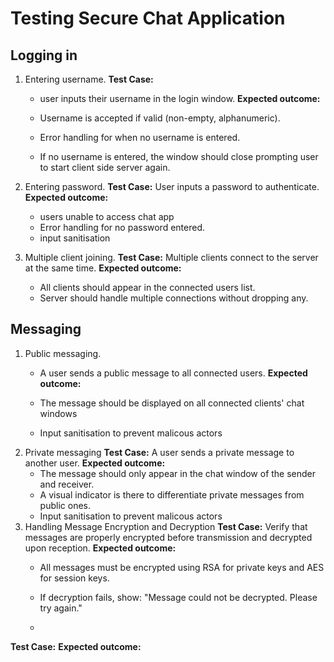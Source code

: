 # Testing Secure Chat Application

## Logging in
1. Entering username.
**Test Case:**

    - user inputs their username in the login window.
**Expected outcome:**

    - Username is accepted if valid (non-empty, alphanumeric).
    - Error handling for when no username is entered.
    - If no username is entered, the window should close prompting user to start client side         server again.

3. Entering password.
**Test Case:**
User inputs a password to authenticate.
**Expected outcome:**
    - users unable to access chat app
    - Error handling for no password entered.
    - input sanitisation

4. Multiple client joining.
**Test Case:**
Multiple clients connect to the server at the same time.
**Expected outcome:**
    - All clients should appear in the connected users list.
    - Server should handle multiple connections without dropping any.

## Messaging
1. Public messaging.
    - A user sends a public message to all connected users.
**Expected outcome:**

    - The message should be displayed on all connected clients' chat windows
    - Input sanitisation to prevent malicous actors
2. Private messaging
**Test Case:**
A user sends a private message to another user.
**Expected outcome:**
    - The message should only appear in the chat window of the sender and receiver.
    - A visual indicator is there to differentiate private messages from public ones.
    - Input sanitisation to prevent malicous actors
3. Handling Message Encryption and Decryption
**Test Case:**
Verify that messages are properly encrypted before transmission and decrypted upon reception.
**Expected outcome:**
    - All messages must be encrypted using RSA for private keys and AES for session keys.
    - If decryption fails, show: "Message could not be decrypted. Please try again."
  
    - 
**Test Case:**
**Expected outcome:**

